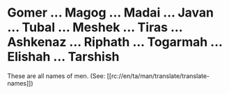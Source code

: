 # Gomer ... Magog ... Madai ... Javan ... Tubal ... Meshek ... Tiras ... Ashkenaz ... Riphath ... Togarmah ... Elishah ... Tarshish

These are all names of men. (See: [[rc://en/ta/man/translate/translate-names]])


